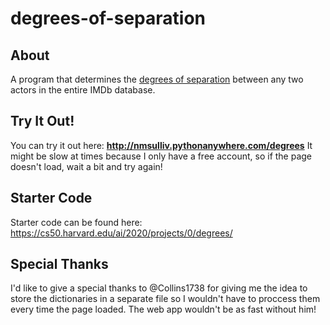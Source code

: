 # degrees-of-separation
## About
A program that determines the [degrees of separation](https://en.wikipedia.org/wiki/Six_degrees_of_separation) between any two actors in the entire IMDb database.

## Try It Out!
You can try it out here: **http://nmsulliv.pythonanywhere.com/degrees**
It might be slow at times because I only have a free account, so if the
page doesn't load, wait a bit and try again!

## Starter Code
Starter code can be found here: https://cs50.harvard.edu/ai/2020/projects/0/degrees/

## Special Thanks
I'd like to give a special thanks to @Collins1738 for giving me the idea to store the 
dictionaries in a separate file so I wouldn't have to proccess them every time the page loaded. The web app wouldn't be as fast without him!
